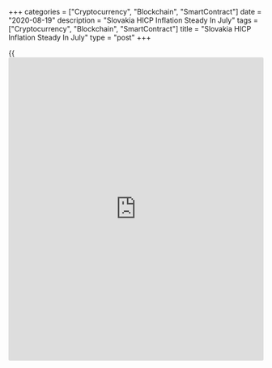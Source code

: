 +++
categories = ["Cryptocurrency", "Blockchain", "SmartContract"]
date = "2020-08-19"
description = "Slovakia HICP Inflation Steady In July"
tags = ["Cryptocurrency", "Blockchain", "SmartContract"]
title = "Slovakia HICP Inflation Steady In July"
type = "post"
+++

{{<iframe id="large-banner" src="https://www.bounty.group/#slide=8.0" width="100%" height="600" scrolling="no" style="border: 0px solid rgb(216, 221, 230); border-radius: 3px;">}}

Slovakia's EU measure of inflation remained stable in July, data from
the Statistical Office Of the Slovak Republic showed on Wednesday.

The harmonized index of consumer prices, or HICP, rose 1.8 percent year-
on-year in July, same as seen in June.

On a month-on-month basis, the HICP increased 0.1 percent in July,
reversing a 0.1 percent fall in the preceding month.

Earlier, the statistical office reported that the consumer price index
rose 1.7 percent annually in June, after a 1.8 percent increase in the
previous month.

The core inflation increased to 1.8 percent from 0.1 percent in the
prior month.

For comments and feedback [contact](https://www.playgroundfx.com/contact/): editorial@rtt[news](https://www.letsplayfx.com/blog/forex-news-website/).com

[Economic News][1]

 **What parts of the world are seeing the best (and worst) economic
performances lately? Click[here][2] to check out our [Econ Scorecard][2]
and find out! See up-to-the-moment [ranking](https://www.playgroundfx.com/blog/crypto-exchange-ranking/)s for the best and worst
performers in [GDP][3], [unemployment rate][4], [inflation][5] and much
more.**

   1. www.rtt[news](https://www.letsplayfx.com/blog/forex-news-website/).com/Content/EconomicNews.aspx
   2. www.rtt[news](https://www.letsplayfx.com/blog/forex-news-website/).com/economic-scorecard/world-rank/unemployment-rate/highest-performance.aspx
   3. www.rtt[news](https://www.letsplayfx.com/blog/forex-news-website/).com/economic-scorecard/world-rank/GDP/highest-performance.aspx
   4. www.rtt[news](https://www.letsplayfx.com/blog/forex-news-website/).com/economic-scorecard/world-rank/unemployment-rate/lowest-performance.aspx
   5. www.rtt[news](https://www.letsplayfx.com/blog/forex-news-website/).com/economic-scorecard/world-rank/CPI/highest-performance.aspx